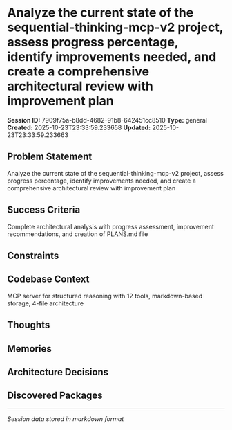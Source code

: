 # Analyze the current state of the sequential-thinking-mcp-v2 project, assess progress percentage, identify improvements needed, and create a comprehensive architectural review with improvement plan

**Session ID:** 7909f75a-b8dd-4682-91b8-642451cc8510
**Type:** general
**Created:** 2025-10-23T23:33:59.233658
**Updated:** 2025-10-23T23:33:59.233663

## Problem Statement
Analyze the current state of the sequential-thinking-mcp-v2 project, assess progress percentage, identify improvements needed, and create a comprehensive architectural review with improvement plan

## Success Criteria
Complete architectural analysis with progress assessment, improvement recommendations, and creation of PLANS.md file

## Constraints


## Codebase Context
MCP server for structured reasoning with 12 tools, markdown-based storage, 4-file architecture

## Thoughts

## Memories

## Architecture Decisions

## Discovered Packages

---
*Session data stored in markdown format*
